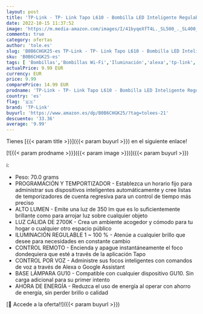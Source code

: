 ```yaml
---
layout: post
title: 'TP-Link - TP- Link Tapo L610 - Bombilla LED Inteligente Regulable GU10 3.5W Ahorro de energía  Blanco Cálido 2700k  350lm Compatible con Alexa y Google  Control remoto  Horario y Temporizador'
date: 2022-10-15 11:37:52
image: 'https://m.media-amazon.com/images/I/41byqeXfT4L._SL500_._SL400_.jpg'
comments: true
category: ofertas
author: 'tole.es'
slug: 'B0B6CHGK25-es TP-Link - TP- Link Tapo L610 - Bombilla LED Inteligente...'
sku: 'B0B6CHGK25-es'
tags: [ 'Bombillas','Bombillas Wi-Fi','Iluminación','alexa','tp-link','🇪🇸', ]
actualPrice: 9.99 EUR
currency: EUR
price: 9.99
comparePrice: 14.99 EUR
prodname: 'TP-Link - TP- Link Tapo L610 - Bombilla LED Inteligente Regulable GU10 3.5W Ahorro de energía  Blanco Cálido 2700k  350lm Compatible con Alexa y Google  Control remoto  Horario y Temporizador'
country: 'es'
flag: '🇪🇸'
brand: 'TP-Link'
buyurl: 'https://www.amazon.es/dp/B0B6CHGK25/?tag=tolees-21'
descuento: '33.36'
average: '9.99'
---
```


Tienes [{{< param title >}}]({{< param buyurl >}}) en el siguiente enlace!

[![{{< param prodname >}}]({{< param image >}})]({{< param buyurl >}})

ℹ️:

- Peso: 70.0 grams
- PROGRAMACIÓN Y TEMPORTIZADOR - Establezca un horario fijo para administrar sus dispositivos inteligentes automáticamente y cree listas de temporizadores de cuenta regresiva para un control de tiempo más preciso
- ALTO LUMEN - Emite una luz de 350 lm que es lo suficientemente brillante como para arrojar luz sobre cualquier objeto
- LUZ CÁLIDA DE 2700K - Crea un ambiente acogedor y cómodo para tu hogar o cualquier otro espacio público
- ILUMINACIÓN REGULABLE 1 ~ 100 % - Atenúe a cualquier brillo que desee para necesidades en constante cambio
- CONTROL REMOTO - Encienda y apague instantáneamente el foco dondequiera que esté a través de la aplicación Tapo
- CONTROL POR VOZ - Administre sus focos inteligentes con comandos de voz a través de Alexa o Google Assistant
- BASE LÁMPARA GU10 - Compatible con cualquier dispositivo GU10. Sin carga adicional para su primer intento
- AHORA DE ENERGÍA - Reduzca el uso de energía al operar con ahorro de energía, sin perder brillo o calidad

[🛒 Accede a la oferta!!]({{< param buyurl >}})
